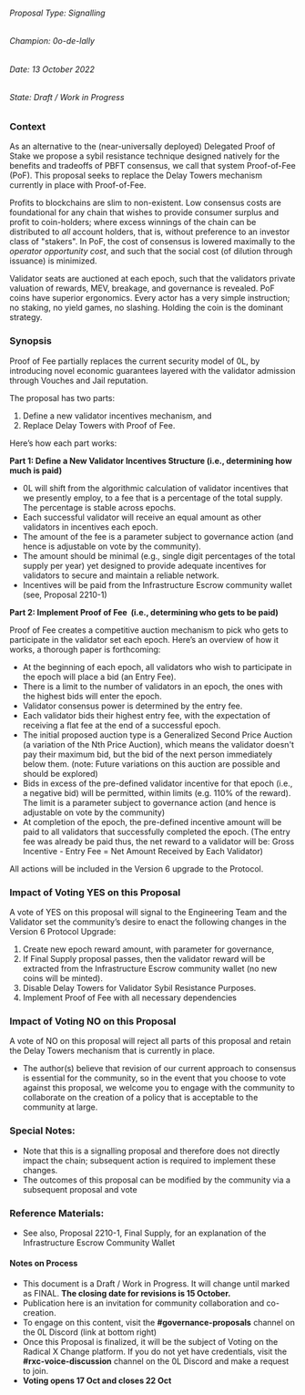 
###### Proposal Type: Signalling




###### Champion: 0o-de-lally




###### Date: 13 October 2022




###### State: Draft / Work in Progress




### **Context**




As an alternative to the (near-universally deployed) Delegated Proof of Stake we propose a sybil resistance technique designed natively for the benefits and tradeoffs of PBFT consensus, we call that system Proof-of-Fee (PoF). This proposal seeks to replace the Delay Towers mechanism currently in place with Proof-of-Fee. 




Profits to blockchains are slim to non-existent. Low consensus costs are foundational for any chain that wishes to provide consumer surplus and profit to coin-holders; where excess winnings of the chain can be distributed to *all* account holders, that is, without preference to an investor class of "stakers". In PoF, the cost of consensus is lowered maximally to the *operator opportunity cost*, and such that the social cost (of dilution through issuance) is minimized.




Validator seats are auctioned at each epoch, such that the validators private valuation of rewards, MEV, breakage, and governance is revealed. PoF coins have superior ergonomics. Every actor has a very simple instruction; no staking, no yield games, no slashing. Holding the coin is the dominant strategy.




### **Synopsis**




Proof of Fee partially replaces the current security model of 0L, by introducing novel economic guarantees layered with the validator admission through Vouches and Jail reputation.




The proposal has two parts:




1. Define a new validator incentives mechanism, and
2. Replace Delay Towers with Proof of Fee.




Here’s how each part works:




**Part 1: Define a New Validator Incentives Structure (i.e., determining how much is paid)**




* 0L will shift from the algorithmic calculation of validator incentives that we presently employ, to a fee that is a percentage of the total supply. The percentage is stable across epochs.
* Each successful validator will receive an equal amount as other validators in incentives each epoch.
* The amount of the fee is a parameter subject to governance action (and hence is adjustable on vote by the community).
* The amount should be minimal (e.g., single digit percentages of the total supply per year) yet designed to provide adequate incentives for validators to secure and maintain a reliable network.
* Incentives will be paid from the Infrastructure Escrow community wallet (see, Proposal 2210-1\)




**Part 2: Implement Proof of Fee  (i.e., determining who gets to be paid)**




Proof of Fee creates a competitive auction mechanism to pick who gets to participate in the validator set each epoch. Here’s an overview of how it works, a thorough paper is forthcoming:




* At the beginning of each epoch, all validators who wish to participate in the epoch will place a bid (an Entry Fee).
* There is a limit to the number of validators in an epoch, the ones with the highest bids will enter the epoch.
* Validator consensus power is determined by the entry fee.
* Each validator bids their highest entry fee, with the expectation of receiving a flat fee at the end of a successful epoch.
* The initial proposed auction type is a Generalized Second Price Auction (a variation of the Nth Price Auction), which means the validator doesn't pay their maximum bid, but the bid of the next person immediately below them. (note: Future variations on this auction are possible and should be explored)
* Bids in excess of the pre-defined validator incentive for that epoch (i.e., a negative bid) will be permitted, within limits (e.g. 110% of the reward). The limit is a parameter subject to governance action (and hence is adjustable on vote by the community)
* At completion of the epoch, the pre-defined incentive amount will be paid to all validators that successfully completed the epoch. (The entry fee was already be paid thus, the net reward to a validator will be: Gross Incentive - Entry Fee \= Net Amount Received by Each Validator)




All actions will be included in the Version 6 upgrade to the Protocol.




### **Impact of Voting YES on this Proposal**




A vote of YES on this proposal will signal to the Engineering Team and the Validator set the community’s desire to enact the following changes in the Version 6 Protocol Upgrade:




1. Create new epoch reward amount, with parameter for governance,
2. If Final Supply proposal passes, then the validator reward will be extracted from the Infrastructure Escrow community wallet (no new coins will be minted).
3. Disable Delay Towers for Validator Sybil Resistance Purposes.
4. Implement Proof of Fee with all necessary dependencies




### **Impact of Voting NO on this Proposal**




A vote of NO on this proposal will reject all parts of this proposal and retain the Delay Towers mechanism that is currently in place.




* The author(s) believe that revision of our current approach to consensus is essential for the community, so in the event that you choose to vote against this proposal, we welcome you to engage with the community to collaborate on the creation of a policy that is acceptable to the community at large.




### **Special Notes:**




* Note that this is a signalling proposal and therefore does not directly impact the chain; subsequent action is required to implement these changes.
* The outcomes of this proposal can be modified by the community via a subsequent proposal and vote




### **Reference Materials:**




* See also, Proposal 2210-1, Final Supply, for an explanation of the Infrastructure Escrow Community Wallet




#### **Notes on Process**




* This document is a Draft / Work in Progress. It will change until marked as FINAL. **The closing date for revisions is 15 October.**
* Publication here is an invitation for community collaboration and co-creation.
* To engage on this content, visit the **\#governance-proposals** channel on the 0L Discord (link at bottom right)
* Once this Proposal is finalized, it will be the subject of Voting on the Radical X Change platform. If you do not yet have credentials, visit the **\#rxc-voice-discussion** channel on the 0L Discord and make a request to join.
* **Voting opens 17 Oct and closes 22 Oct**
